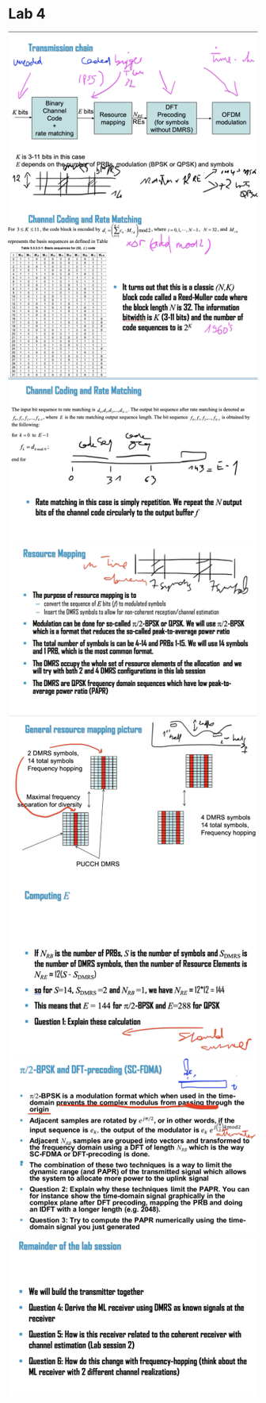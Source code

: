 # Lab 4

<img src=images/digicom-lab4-1.png width='' height='' > </img> 
<img src=images/digicom-lab4-2.png width='' height='' > </img> 
<img src=images/digicom-lab4-3.png width='' height='' > </img> 
<img src=images/digicom-lab4-4.png width='' height='' > </img> 
<img src=images/digicom-lab4-5.png width='' height='' > </img> 
<img src=images/digicom-lab4-6.png width='' height='' > </img> 
<img src=images/digicom-lab4-7.png width='' height='' > </img> 
<img src=images/digicom-lab4-8.png width='' height='' > </img> 
